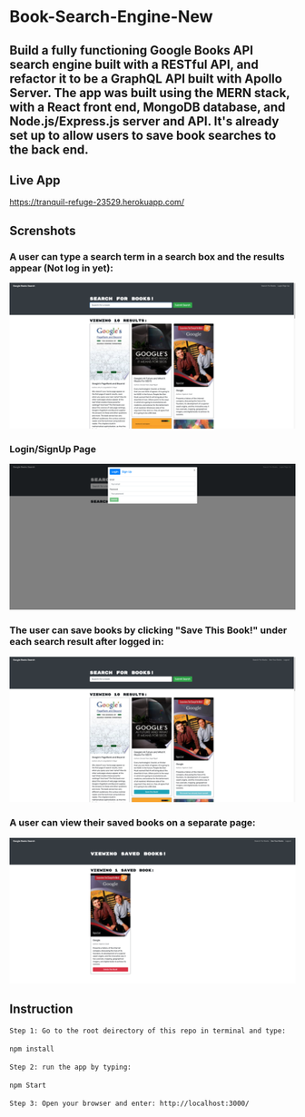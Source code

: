# Book-Search-Engine-New

## Build a fully functioning Google Books API search engine built with a RESTful API, and refactor it to be a GraphQL API built with Apollo Server. The app was built using the MERN stack, with a React front end, MongoDB database, and Node.js/Express.js server and API. It's already set up to allow users to save book searches to the back end.

## Live App

https://tranquil-refuge-23529.herokuapp.com/

## Screnshots

### A user can type a search term in a search box and the results appear (Not log in yet):

![homepage](client/public/homepage.png)

### Login/SignUp Page

![login](client/public/signup.png)

### The user can save books by clicking "Save This Book!" under each search result after logged in:

![homepage](client/public/homepage-logged.png)

### A user can view their saved books on a separate page:

![saveBook](client/public/savedBook.png)

## Instruction

```text
Step 1: Go to the root deirectory of this repo in terminal and type:

npm install

Step 2: run the app by typing:

npm Start

Step 3: Open your browser and enter: http://localhost:3000/
```
